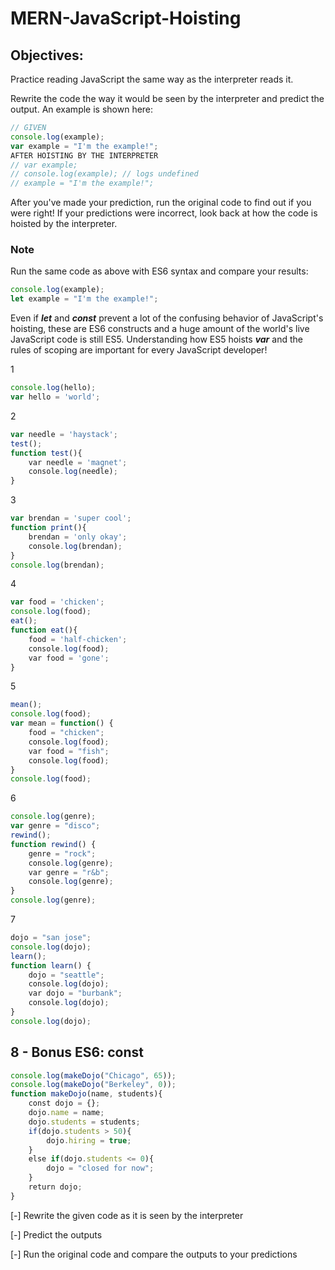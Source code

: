 # MERN-JavaScript-Hoisting

## Objectives:

Practice reading JavaScript the same way as the interpreter reads it.

Rewrite the code the way it would be seen by the interpreter and predict the output. An example is shown here:

```js
// GIVEN
console.log(example);
var example = "I'm the example!";
AFTER HOISTING BY THE INTERPRETER
// var example;
// console.log(example); // logs undefined
// example = "I'm the example!";
```

After you've made your prediction, run the original code to find out if you were right! If your predictions were incorrect, look back at how the code is hoisted by the interpreter.

### Note

Run the same code as above with ES6 syntax and compare your results:

```js
console.log(example);
let example = "I'm the example!";    
```

Even if ***let*** and ***const*** prevent a lot of the confusing behavior of JavaScript's hoisting, these are ES6 constructs and a huge amount of the world's live JavaScript code is still ES5. Understanding how ES5 hoists ***var*** and the rules of scoping are important for every JavaScript developer!

1

```js
console.log(hello);                                   
var hello = 'world';                                 
```

2

```js
var needle = 'haystack';
test();
function test(){
    var needle = 'magnet';
    console.log(needle);
}
```

3

```js
var brendan = 'super cool';
function print(){
    brendan = 'only okay';
    console.log(brendan);
}
console.log(brendan);
```

4

```js
var food = 'chicken';
console.log(food);
eat();
function eat(){
    food = 'half-chicken';
    console.log(food);
    var food = 'gone';
}
```

5

```js
mean();
console.log(food);
var mean = function() {
    food = "chicken";
    console.log(food);
    var food = "fish";
    console.log(food);
}
console.log(food);
```

6

```js
console.log(genre);
var genre = "disco";
rewind();
function rewind() {
    genre = "rock";
    console.log(genre);
    var genre = "r&b";
    console.log(genre);
}
console.log(genre);
```

7

```js
dojo = "san jose";
console.log(dojo);
learn();
function learn() {
    dojo = "seattle";
    console.log(dojo);
    var dojo = "burbank";
    console.log(dojo);
}
console.log(dojo);
```

## 8 - Bonus ES6: const

```js
console.log(makeDojo("Chicago", 65));
console.log(makeDojo("Berkeley", 0));
function makeDojo(name, students){
    const dojo = {};
    dojo.name = name;
    dojo.students = students;
    if(dojo.students > 50){
        dojo.hiring = true;
    }
    else if(dojo.students <= 0){
        dojo = "closed for now";
    }
    return dojo;
}
```

[-] Rewrite the given code as it is seen by the interpreter

[-] Predict the outputs

[-] Run the original code and compare the outputs to your predictions


